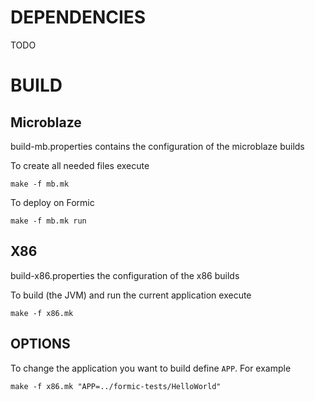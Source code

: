 DEPENDENCIES
============

TODO

BUILD
=====

Microblaze
----------
  build-mb.properties contains the configuration of the microblaze
  builds

  To create all needed files execute

    make -f mb.mk

  To deploy on Formic 

    make -f mb.mk run

X86
---
  build-x86.properties the configuration of the x86 builds

  To build (the JVM) and run the current application execute

    make -f x86.mk

OPTIONS
-------
  To change the application you want to build define `APP`. For
  example

    make -f x86.mk "APP=../formic-tests/HelloWorld"
